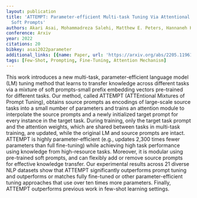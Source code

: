 ```yaml
---
layout: publication
title: 'ATTEMPT: Parameter-efficient Multi-task Tuning Via Attentional Mixtures Of
  Soft Prompts'
authors: Akari Asai, Mohammadreza Salehi, Matthew E. Peters, Hannaneh Hajishirzi
conference: Arxiv
year: 2022
citations: 20
bibkey: asai2022parameter
additional_links: [{name: Paper, url: 'https://arxiv.org/abs/2205.11961'}]
tags: [Few-Shot, Prompting, Fine-Tuning, Attention Mechanism]
---
```

This work introduces a new multi-task, parameter-efficient language model
(LM) tuning method that learns to transfer knowledge across different tasks via
a mixture of soft prompts-small prefix embedding vectors pre-trained for
different tasks. Our method, called ATTEMPT (ATTEntional Mixtures of Prompt
Tuning), obtains source prompts as encodings of large-scale source tasks into a
small number of parameters and trains an attention module to interpolate the
source prompts and a newly initialized target prompt for every instance in the
target task. During training, only the target task prompt and the attention
weights, which are shared between tasks in multi-task training, are updated,
while the original LM and source prompts are intact. ATTEMPT is highly
parameter-efficient (e.g., updates 2,300 times fewer parameters than full
fine-tuning) while achieving high task performance using knowledge from
high-resource tasks. Moreover, it is modular using pre-trained soft prompts,
and can flexibly add or remove source prompts for effective knowledge transfer.
Our experimental results across 21 diverse NLP datasets show that ATTEMPT
significantly outperforms prompt tuning and outperforms or matches fully
fine-tuned or other parameter-efficient tuning approaches that use over ten
times more parameters. Finally, ATTEMPT outperforms previous work in few-shot
learning settings.